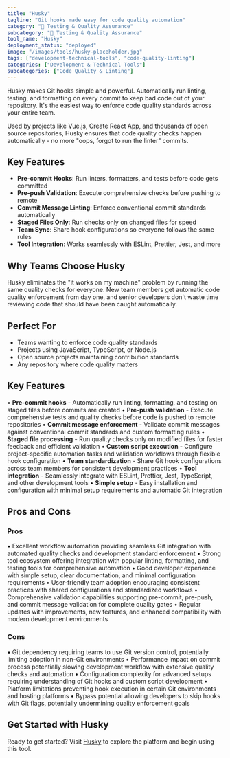 ```yaml
---
title: "Husky"
tagline: "Git hooks made easy for code quality automation"
category: "🧪 Testing & Quality Assurance"
subcategory: "🧪 Testing & Quality Assurance"
tool_name: "Husky"
deployment_status: "deployed"
image: "/images/tools/husky-placeholder.jpg"
tags: ["development-technical-tools", "code-quality-linting"]
categories: ["Development & Technical Tools"]
subcategories: ["Code Quality & Linting"]
---
```

Husky makes Git hooks simple and powerful. Automatically run linting, testing, and formatting on every commit to keep bad code out of your repository. It's the easiest way to enforce code quality standards across your entire team.

Used by projects like Vue.js, Create React App, and thousands of open source repositories, Husky ensures that code quality checks happen automatically - no more "oops, forgot to run the linter" commits.

## Key Features
- **Pre-commit Hooks**: Run linters, formatters, and tests before code gets committed
- **Pre-push Validation**: Execute comprehensive checks before pushing to remote
- **Commit Message Linting**: Enforce conventional commit standards automatically
- **Staged Files Only**: Run checks only on changed files for speed
- **Team Sync**: Share hook configurations so everyone follows the same rules
- **Tool Integration**: Works seamlessly with ESLint, Prettier, Jest, and more

## Why Teams Choose Husky
Husky eliminates the "it works on my machine" problem by running the same quality checks for everyone. New team members get automatic code quality enforcement from day one, and senior developers don't waste time reviewing code that should have been caught automatically.

## Perfect For
- Teams wanting to enforce code quality standards
- Projects using JavaScript, TypeScript, or Node.js
- Open source projects maintaining contribution standards
- Any repository where code quality matters

## Key Features

• **Pre-commit hooks** - Automatically run linting, formatting, and testing on staged files before commits are created
• **Pre-push validation** - Execute comprehensive tests and quality checks before code is pushed to remote repositories
• **Commit message enforcement** - Validate commit messages against conventional commit standards and custom formatting rules
• **Staged file processing** - Run quality checks only on modified files for faster feedback and efficient validation
• **Custom script execution** - Configure project-specific automation tasks and validation workflows through flexible hook configuration
• **Team standardization** - Share Git hook configurations across team members for consistent development practices
• **Tool integration** - Seamlessly integrate with ESLint, Prettier, Jest, TypeScript, and other development tools
• **Simple setup** - Easy installation and configuration with minimal setup requirements and automatic Git integration

## Pros and Cons

### Pros
• Excellent workflow automation providing seamless Git integration with automated quality checks and development standard enforcement
• Strong tool ecosystem offering integration with popular linting, formatting, and testing tools for comprehensive automation
• Good developer experience with simple setup, clear documentation, and minimal configuration requirements
• User-friendly team adoption encouraging consistent practices with shared configurations and standardized workflows
• Comprehensive validation capabilities supporting pre-commit, pre-push, and commit message validation for complete quality gates
• Regular updates with improvements, new features, and enhanced compatibility with modern development environments

### Cons
• Git dependency requiring teams to use Git version control, potentially limiting adoption in non-Git environments
• Performance impact on commit process potentially slowing development workflow with extensive quality checks and automation
• Configuration complexity for advanced setups requiring understanding of Git hooks and custom script development
• Platform limitations preventing hook execution in certain Git environments and hosting platforms
• Bypass potential allowing developers to skip hooks with Git flags, potentially undermining quality enforcement goals

## Get Started with Husky

Ready to get started? Visit [Husky](https://typicode.github.io/husky) to explore the platform and begin using this tool.